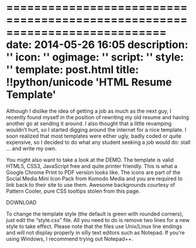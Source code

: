 ===========================================================================
date: 2014-05-26 16:05
description: ''
icon: ''
ogimage: ''
script: ''
style: ''
template: post.html
title: !!python/unicode 'HTML Resume Template'
===========================================================================

Although I dislike the idea of getting a job as much as the next guy, I recently found myself in the position of rewriting my old resume and having another go at sending it around. I also thought that a little revamping wouldn’t hurt, so I started digging around the internet for a nice template. I soon realized that most templates were either ugly, badly coded or quite expensive, so I decided to do what any student seeking a job would do: stall … and write my own. 

You might also want to take a look at the DEMO. The template is valid HTML5, CSS3, JavaScript free and quite printer friendly. This is what a Google Chrome Print to PDF version looks like.
The icons are part of the Social Media Mini Icon Pack from Komodo Media and you are required to link back to their site to use them. Awesome backgrounds courtesy of Pattern Cooler, pure CSS tooltips stolen from this page.

DOWNLOAD

To change the template style (the default is green with rounded corners), just edit the “style.css” file. All you need to do is remove two lines for a new style to take effect.
Please note that the files use Unix/Linux line endings and will not display properly in silly text editors such as Notepad. If you’re using Windows, I recommend trying out Notepad++.